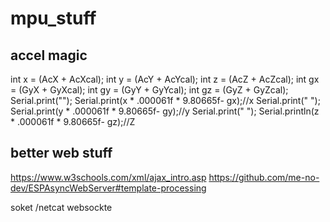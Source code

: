 # mpu_stuff

## accel magic 
int x = (AcX + AcXcal);
int y = (AcY + AcYcal);
int z = (AcZ + AcZcal);
int gx = (GyX + GyXcal);
int gy = (GyY + GyYcal);
int gz = (GyZ + GyZcal);
Serial.print("");
Serial.print(x * .000061f * 9.80665f- gx);//x
Serial.print(" ");
Serial.print(y * .000061f * 9.80665f- gy);//y
Serial.print(" ");
Serial.println(z * .000061f * 9.80665f- gz);//Z

## better web stuff
https://www.w3schools.com/xml/ajax_intro.asp
https://github.com/me-no-dev/ESPAsyncWebServer#template-processing

soket /netcat
websockte